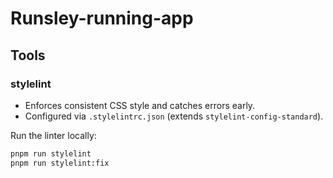 # Runsley-running-app

## Tools

### stylelint

- Enforces consistent CSS style and catches errors early.
- Configured via `.stylelintrc.json` (extends `stylelint-config-standard`).

Run the linter locally:

```bash
pnpm run stylelint
pnpm run stylelint:fix
```
